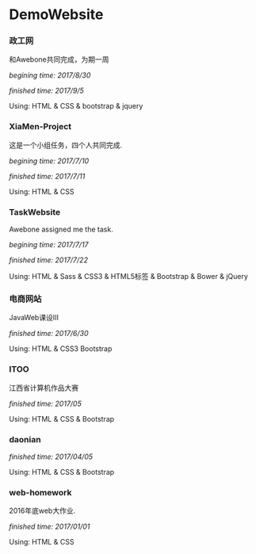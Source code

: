 # DemoWebsite

### 政工网

和Awebone共同完成，为期一周

*begining time: 2017/8/30*

*finished time: 2017/9/5*

Using: HTML & CSS & bootstrap & jquery

### XiaMen-Project

这是一个小组任务，四个人共同完成.

*begining time: 2017/7/10*

*finished time: 2017/7/11*

Using: HTML & CSS

### TaskWebsite

Awebone assigned me the task.

*begining time: 2017/7/17*

*finished time: 2017/7/22*

Using: HTML & Sass & CSS3 & HTML5标签 & Bootstrap & Bower & jQuery

### 电商网站

JavaWeb课设Ⅲ

*finished time: 2017/6/30*

Using: HTML  & CSS3  Bootstrap 

### ITOO

江西省计算机作品大赛

*finished time: 2017/05*

Using: HTML  & CSS  & Bootstrap  

### daonian

*finished time: 2017/04/05*

Using: HTML  & CSS  & Bootstrap  

### web-homework

2016年底web大作业.

*finished time: 2017/01/01*

Using: HTML & CSS
